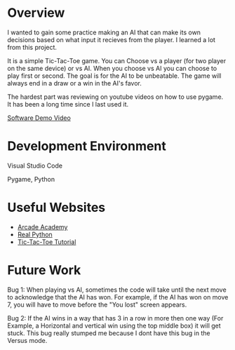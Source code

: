 # Overview

I wanted to gain some practice making an AI that can make its own decisions based on what input it recieves from the player. I learned a lot from this project.

It is a simple Tic-Tac-Toe game. You can Choose vs a player (for two player on the same device) or vs AI. When you choose vs AI you can choose to play first or second. The goal is for the AI to be unbeatable. The game will always end in a draw or a win in the AI's favor. 

The hardest part was reviewing on youtube videos on how to use pygame. It has been a long time since I last used it. 


[Software Demo Video](https://youtu.be/UnzHzI91mhU)

# Development Environment

Visual Studio Code

Pygame, Python

# Useful Websites


* [Arcade Academy](https://api.arcade.academy/en/latest/examples/index.html)
* [Real Python](https://realpython.com/arcade-python-game-framework/)
* [Tic-Tac-Toe Tutorial](https://www.youtube.com/watch?v=KBpfB1qQx8w)

# Future Work

Bug 1: When playing vs AI, sometimes the code will take until the next move to acknowledge that the AI has won. For example, if the AI has won on move 7, you will have to move before the "You lost" screen appears. 

Bug 2: If the AI wins in a way that has 3 in a row in more then one way (For Example, a Horizontal and vertical win using the top middle box) it will get stuck. This bug really stumped me because I dont have this bug in the Versus mode. 